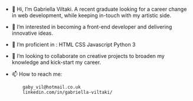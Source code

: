 - 👋 Hi, I’m Gabriella Viltaki. A recent graduate looking for a career change in web development, while keeping in-touch with my artistic side.
- 👀 I’m interested in becoming a front-end developer and delivering innovative ideas.
- 🌱 I’m proficient in :
      HTML
      CSS
      Javascript
      Python 3
- 💞️ I’m looking to collaborate on creative projects to broaden my knowledge and kick-start my career.
- 📫 How to reach me:
  
          gaby_vil@hotmail.co.uk
          linkedin.com/in/gabriella-viltaki/

<!---
GViltaki/GViltaki is a ✨ special ✨ repository because its `README.md` (this file) appears on your GitHub profile.
You can click the Preview link to take a look at your changes.
--->
